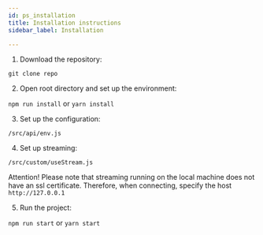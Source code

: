 ```yaml
---
id: ps_installation
title: Installation instructions
sidebar_label: Installation

---
```


1. Download the repository:

  `git clone repo`

2. Open root directory and set up the environment:

  `npm run install` or `yarn install`

3. Set up the configuration:

  `/src/api/env.js`

4. Set up streaming:

  `/src/custom/useStream.js`

  Attention! Please note that streaming running on the local machine does not have an ssl certificate. Therefore, when connecting, specify the host `http://127.0.0.1`

5. Run the project:

  `npm run start` or `yarn start`
